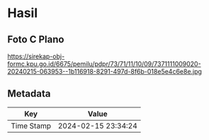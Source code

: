 # Hasil

## Foto C Plano

https://sirekap-obj-formc.kpu.go.id/6675/pemilu/pdpr/73/71/11/10/09/7371111009020-20240215-063953--1b116918-8291-497d-8f6b-018e5e4c6e8e.jpg


## Metadata

| Key        | Value               |
| ---------- | ------------------- |
| Time Stamp | 2024-02-15 23:34:24 |




